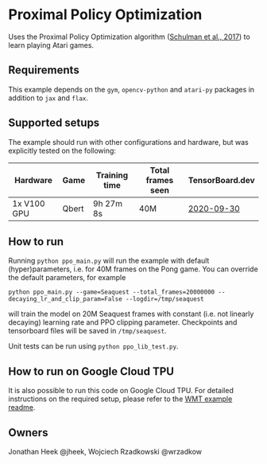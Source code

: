 # Proximal Policy Optimization

Uses the Proximal Policy Optimization algorithm ([Schulman et al., 2017](https://arxiv.org/abs/1707.06347))
to learn playing Atari games.

## Requirements

This example depends on the `gym`, `opencv-python` and `atari-py` packages
in addition to `jax` and `flax`.

## Supported setups

The example should run with other configurations and hardware, but was explicitly
tested on the following:

| Hardware | Game | Training time | Total frames seen | TensorBoard.dev |
| --- | --- | --- | --- | --- |
| 1x V100 GPU  | Qbert  |  9h 27m 8s | 40M | [2020-09-30](https://tensorboard.dev/experiment/1pacpbxxRz2di3NIOFkHoA/#scalars) |

## How to run

Running `python ppo_main.py` will run the example with default
(hyper)parameters, i.e. for 40M frames on the Pong game. You can override the
default parameters, for example

```python ppo_main.py --game=Seaquest --total_frames=20000000 --decaying_lr_and_clip_param=False --logdir=/tmp/seaquest```

will train the model on 20M Seaquest frames with constant (i.e. not linearly
decaying) learning rate and PPO clipping parameter. Checkpoints and tensorboard
files will be saved in `/tmp/seaquest`.

Unit tests can be run using `python ppo_lib_test.py`.

## How to run on Google Cloud TPU

It is also possible to run this code on Google Cloud TPU. For detailed
instructions on the required setup, please refer to the [WMT example readme](https://github.com/google/flax/tree/master/examples/wmt).

## Owners

Jonathan Heek @jheek, Wojciech Rzadkowski @wrzadkow